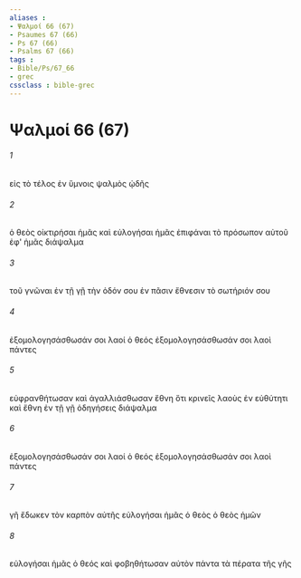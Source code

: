 ```yaml
---
aliases : 
- Ψαλμοί 66 (67)
- Psaumes 67 (66)
- Ps 67 (66)
- Psalms 67 (66)
tags : 
- Bible/Ps/67_66
- grec
cssclass : bible-grec
---
```


# Ψαλμοί 66 (67)

###### 1
εἰς τὸ τέλος ἐν ὕμνοις ψαλμὸς ᾠδῆς
###### 2
ὁ θεὸς οἰκτιρήσαι ἡμᾶς καὶ εὐλογήσαι ἡμᾶς ἐπιφάναι τὸ πρόσωπον αὐτοῦ ἐφ' ἡμᾶς διάψαλμα
###### 3
τοῦ γνῶναι ἐν τῇ γῇ τὴν ὁδόν σου ἐν πᾶσιν ἔθνεσιν τὸ σωτήριόν σου
###### 4
ἐξομολογησάσθωσάν σοι λαοί ὁ θεός ἐξομολογησάσθωσάν σοι λαοὶ πάντες
###### 5
εὐφρανθήτωσαν καὶ ἀγαλλιάσθωσαν ἔθνη ὅτι κρινεῖς λαοὺς ἐν εὐθύτητι καὶ ἔθνη ἐν τῇ γῇ ὁδηγήσεις διάψαλμα
###### 6
ἐξομολογησάσθωσάν σοι λαοί ὁ θεός ἐξομολογησάσθωσάν σοι λαοὶ πάντες
###### 7
γῆ ἔδωκεν τὸν καρπὸν αὐτῆς εὐλογήσαι ἡμᾶς ὁ θεὸς ὁ θεὸς ἡμῶν
###### 8
εὐλογήσαι ἡμᾶς ὁ θεός καὶ φοβηθήτωσαν αὐτὸν πάντα τὰ πέρατα τῆς γῆς
